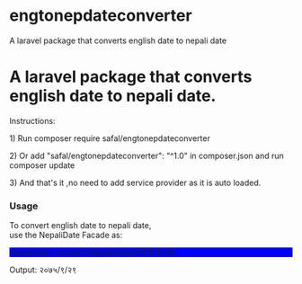 # engtonepdateconverter
A laravel package that converts english date to nepali date


<!DOCTYPE html>
<html>
<head>
	
</head>
<body>
<h1>A laravel package that converts english date to nepali date.</h1>
<p>Instructions:</p>
<p> 1) Run composer require safal/engtonepdateconverter</p>
<p> 2) Or add "safal/engtonepdateconverter": "^1.0" in composer.json and run composer update</p>
<p> 3) And that's it ,no need to add service provider as it is auto loaded. </p>

<h3>Usage</h3>
To convert english date to nepali date,<br>
use the NepaliDate Facade as:<br>
<p style="background-color:blue">NepaliDate::convertToNepaliDate(2019,01,13);</p>
Output: २०७५/९/२९


</body>
</html>
